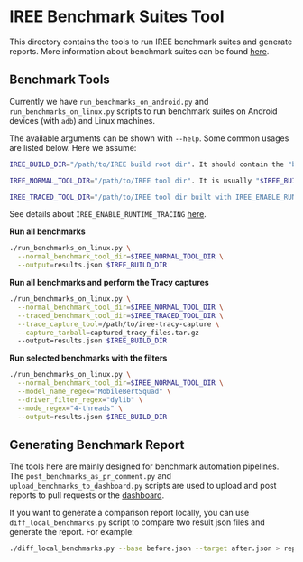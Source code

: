 # IREE Benchmark Suites Tool

This directory contains the tools to run IREE benchmark suites and generate
reports. More information about benchmark suites can be found [here](benchmarks/README.md).

## Benchmark Tools

Currently we have `run_benchmarks_on_android.py` and
`run_benchmarks_on_linux.py` scripts to run benchmark suites on Android devices
(with `adb`) and Linux machines.

The available arguments can be shown with `--help`. Some common usages are
listed below. Here we assume:

```sh
IREE_BUILD_DIR="/path/to/IREE build root dir". It should contain the "benchmark_suites" directory built with the target "iree-benchmark-suites".

IREE_NORMAL_TOOL_DIR="/path/to/IREE tool dir". It is usually "$IREE_BUILD_DIR/tools".

IREE_TRACED_TOOL_DIR="/path/to/IREE tool dir built with IREE_ENABLE_RUNTIME_TRACING=ON".
```

See details about `IREE_ENABLE_RUNTIME_TRACING` [here](docs/developers/developing_iree/profiling_with_tracy.md).

**Run all benchmarks**
```sh
./run_benchmarks_on_linux.py \
  --normal_benchmark_tool_dir=$IREE_NORMAL_TOOL_DIR \
  --output=results.json $IREE_BUILD_DIR
```

**Run all benchmarks and perform the Tracy captures**
```sh
./run_benchmarks_on_linux.py \
  --normal_benchmark_tool_dir=$IREE_NORMAL_TOOL_DIR \
  --traced_benchmark_tool_dir=$IREE_TRACED_TOOL_DIR \
  --trace_capture_tool=/path/to/iree-tracy-capture \
  --capture_tarball=captured_tracy_files.tar.gz
  --output=results.json $IREE_BUILD_DIR
```

**Run selected benchmarks with the filters**
```sh
./run_benchmarks_on_linux.py \
  --normal_benchmark_tool_dir=$IREE_NORMAL_TOOL_DIR \
  --model_name_regex="MobileBertSquad" \
  --driver_filter_regex="dylib" \
  --mode_regex="4-threads" \
  --output=results.json $IREE_BUILD_DIR
```

## Generating Benchmark Report

The tools here are mainly designed for benchmark automation pipelines.
The `post_benchmarks_as_pr_comment.py` and `upload_benchmarks_to_dashboard.py`
scripts are used to upload and post reports to pull requests or the
[dashboard](https://perf.iree.dev/).

If you want to generate a comparison report locally, you can use
`diff_local_benchmarks.py` script to compare two result json files and generate
the report. For example:

```sh
./diff_local_benchmarks.py --base before.json --target after.json > report.md
```
